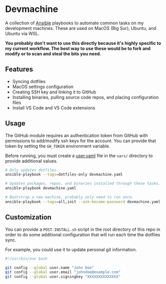 # Devmachine

A collection of [Ansible](https://www.ansible.com) playbooks to automate common
tasks on my development machines. These are used on MacOS (Big Sur), Ubuntu, and
Ubuntu via WSL.

__You probably don't want to use this directly because it's highly specific to
my current workflow. The best way to use these would be to fork and modify or
to scan and steal the bits you need.__

## Features

* Syncing dotfiles
* MacOS settings configuration
* Creating SSH key and linking it to GitHub
* Installing binaries, pulling source code repos, and placing configuration files
* Install VS Code and VS Code extensions

## Usage

The GitHub module requires an authentication token from GitHub with permissions
to add/modify ssh keys for the account. You can provide that token by setting
the `GH_TOKEN` environment variable.

Before running, you must create a [user.yaml](vars/user_example.yaml) file in the
`vars/` directory to provide additional values.

```bash
# Only updates dotfiles.
ansible-playbook --tags=dotfiles-only devmachine.yaml

# Updates packages, repos, and binaries installed through these tasks.
ansible-playbook devmachine.yaml

# Bootstrap a new machine, probably only need to run once.
ansible-playbook --tags=all,init --ask-become-password devmachine.yaml
```

## Customization

You can provide a `POST-INSTALL.sh` script in the root directory of this repo in
order to do some additional configuration that will run each time the dotfiles
sync.

For example, you could use it to update personal git information.

```bash
#!/usr/bin/env bash

git config --global user.name "John Doe"
git config --global user.email "johndoe@example.com"
git config --global user.signingkey "XXXXXXXXXXXXXX"
```
